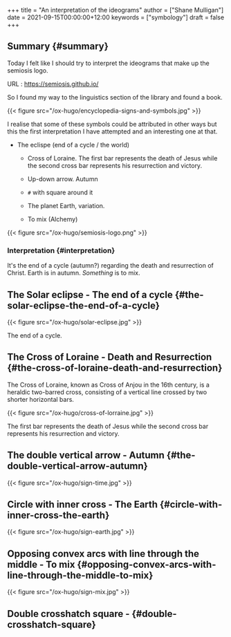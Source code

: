 +++
title = "An interpretation of the ideograms"
author = ["Shane Mulligan"]
date = 2021-09-15T00:00:00+12:00
keywords = ["symbology"]
draft = false
+++

## Summary {#summary}

Today I felt like I should try to interpret
the ideograms that make up the semiosis logo.

URL
: <https://semiosis.github.io/>

So I found my way to the linguistics section
of the library and found a book.

{{< figure src="/ox-hugo/encyclopedia-signs-and-symbols.jpg" >}}

I realise that some of these symbols could be
attributed in other ways but this the first
interpretation I have attempted and an
interesting one at that.

-   The eclispe (end of a cycle / the world)
    -   Cross of Loraine. The first bar represents the death of Jesus while the second cross bar represents his resurrection and victory.

    -   Up-down arrow. Autumn

    -   `#` with square around it

    -   The planet Earth, variation.

    -   To mix (Alchemy)

{{< figure src="/ox-hugo/semiosis-logo.png" >}}


### Interpretation {#interpretation}

It's the end of a cycle (autumn?) regarding the death
and resurrection of Christ.
Earth is in autumn. _Something_ is to mix.


## The Solar eclipse - The end of a cycle {#the-solar-eclipse-the-end-of-a-cycle}

{{< figure src="/ox-hugo/solar-eclipse.jpg" >}}

The end of a cycle.


## The Cross of Loraine - Death and Resurrection {#the-cross-of-loraine-death-and-resurrection}

The Cross of Loraine, known as Cross of Anjou
in the 16th century, is a heraldic two-barred
cross, consisting of a vertical line crossed
by two shorter horizontal bars.

{{< figure src="/ox-hugo/cross-of-lorraine.jpg" >}}

The first bar represents the death of Jesus
while the second cross bar represents his
resurrection and victory.


## The double vertical arrow - Autumn {#the-double-vertical-arrow-autumn}

{{< figure src="/ox-hugo/sign-time.jpg" >}}


## Circle with inner cross - The Earth {#circle-with-inner-cross-the-earth}

{{< figure src="/ox-hugo/sign-earth.jpg" >}}


## Opposing convex arcs with line through the middle - To mix {#opposing-convex-arcs-with-line-through-the-middle-to-mix}

{{< figure src="/ox-hugo/sign-mix.jpg" >}}


## Double crosshatch square - {#double-crosshatch-square}